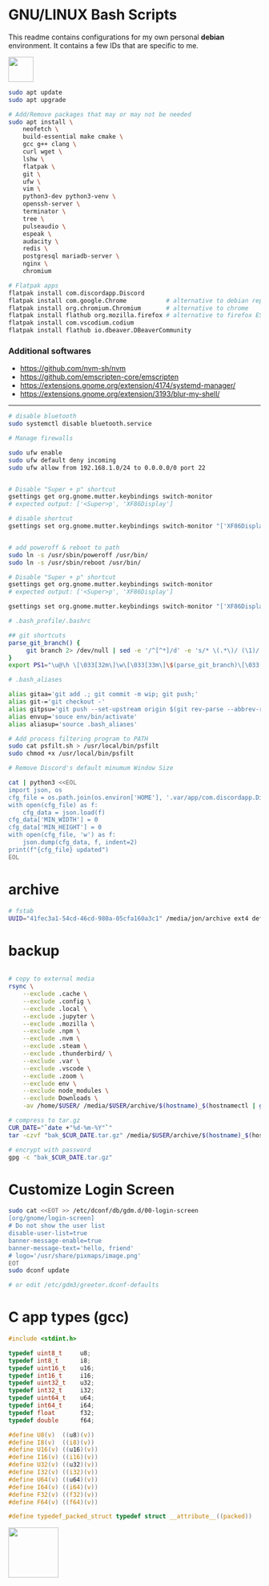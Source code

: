 # GNU/LINUX Bash Scripts

This readme contains configurations for my own personal __debian__ environment. It contains a few IDs that are specific to me.


<img src="https://media1.tenor.com/m/BcVGTaZaNccAAAAC/debian-linux.gif" height="50px">


```bash
sudo apt update
sudo apt upgrade

# Add/Remove packages that may or may not be needed
sudo apt install \
    neofetch \
    build-essential make cmake \
    gcc g++ clang \
    curl wget \
    lshw \
    flatpak \
    git \
    ufw \
    vim \
    python3-dev python3-venv \
    openssh-server \
    terminator \
    tree \
    pulseaudio \
    espeak \
    audacity \
    redis \
    postgresql mariadb-server \
    nginx \
    chromium

# Flatpak apps
flatpak install com.discordapp.Discord
flatpak install com.google.Chrome           # alternative to debian repo chrome
flatpak install org.chromium.Chromium       # alternative to chrome
flatpak install flathub org.mozilla.firefox # alternative to firefox ESR
flatpak install com.vscodium.codium
flatpak install flathub io.dbeaver.DBeaverCommunity
```

### Additional softwares
 - https://github.com/nvm-sh/nvm
 - https://github.com/emscripten-core/emscripten
 - https://extensions.gnome.org/extension/4174/systemd-manager/
 - https://extensions.gnome.org/extension/3193/blur-my-shell/


<hr>

```bash
# disable bluetooth
sudo systemctl disable bluetooth.service

# Manage firewalls

sudo ufw enable
sudo ufw default deny incoming
sudo ufw allow from 192.168.1.0/24 to 0.0.0.0/0 port 22


# Disable "Super + p" shortcut
gsettings get org.gnome.mutter.keybindings switch-monitor
# expected output: ['<Super>p', 'XF86Display']

# disable shortcut
gsettings set org.gnome.mutter.keybindings switch-monitor "['XF86Display']"


# add poweroff & reboot to path
sudo ln -s /usr/sbin/poweroff /usr/bin/
sudo ln -s /usr/sbin/reboot /usr/bin/
```

```bash
# Disable "Super + p" shortcut
gsettings get org.gnome.mutter.keybindings switch-monitor
# expected output: ['<Super>p', 'XF86Display']

gsettings set org.gnome.mutter.keybindings switch-monitor "['XF86Display']"
```

```bash
# .bash_profile/.bashrc

## git shortcuts
parse_git_branch() {
     git branch 2> /dev/null | sed -e '/^[^*]/d' -e 's/* \(.*\)/ (\1)/'
}
export PS1="\u@\h \[\033[32m\]\w\[\033[33m\]\$(parse_git_branch)\[\033[00m\] $ "

```

```bash
# .bash_aliases

alias gitaa='git add .; git commit -m wip; git push;'
alias git-='git checkout -'
alias gitpsu='git push --set-upstream origin $(git rev-parse --abbrev-ref HEAD)'
alias envup='souce env/bin/activate'
alias aliasup='source .bash_aliases'

```

```bash
# Add process filtering program to PATH
sudo cat psfilt.sh > /usr/local/bin/psfilt
sudo chmod +x /usr/local/bin/psfilt
```

```bash
# Remove Discord's default minumum Window Size

cat | python3 <<EOL
import json, os
cfg_file = os.path.join(os.environ['HOME'], '.var/app/com.discordapp.Discord/config/discord/settings.json') # flatpak
with open(cfg_file) as f:
    cfg_data = json.load(f)
cfg_data['MIN_WIDTH'] = 0
cfg_data['MIN_HEIGHT'] = 0
with open(cfg_file, 'w') as f:
    json.dump(cfg_data, f, indent=2)
print(f"{cfg_file} updated")
EOL
```


# archive
```bash
# fstab
UUID="41fec3a1-54cd-46cd-980a-05cfa160a3c1" /media/jon/archive ext4 defaults,nofail                      0 0
```

# backup
```bash

# copy to external media
rsync \
    --exclude .cache \
    --exclude .config \
    --exclude .local \
    --exclude .jupyter \
    --exclude .mozilla \
    --exclude .npm \
    --exclude .nvm \
    --exclude .steam \
    --exclude .thunderbird/ \
    --exclude .var \
    --exclude .vscode \
    --exclude .zoom \
    --exclude env \
    --exclude node_modules \
    --exclude Downloads \
    -av /home/$USER/ /media/$USER/archive/$(hostname)_$(hostnamectl | grep -i 'Machine ID' | awk '{ print $3 }')/

# compress to tar.gz
CUR_DATE="`date +"%d-%m-%Y"`"
tar -czvf "bak_$CUR_DATE.tar.gz" /media/$USER/archive/$(hostname)_$(hostnamectl | grep -i 'Machine ID' | awk '{ print $3 }')/

# encrypt with password
gpg -c "bak_$CUR_DATE.tar.gz"
```

# Customize Login Screen
```bash
sudo cat <<EOT >> /etc/dconf/db/gdm.d/00-login-screen
[org/gnome/login-screen]
# Do not show the user list
disable-user-list=true
banner-message-enable=true
banner-message-text='hello, friend'
# logo='/usr/share/pixmaps/image.png'
EOT
sudo dconf update

# or edit /etc/gdm3/greeter.dconf-defaults
```

# C app types (gcc)
```c
#include <stdint.h>

typedef uint8_t     u8;
typedef int8_t      i8;
typedef uint16_t    u16;
typedef int16_t     i16;
typedef uint32_t    u32;
typedef int32_t     i32;
typedef uint64_t    u64;
typedef int64_t     i64;
typedef float       f32;
typedef double      f64;

#define U8(v)  ((u8)(v))
#define I8(v)  ((i8)(v))
#define U16(v) ((u16)(v))
#define I16(v) ((i16)(v))
#define U32(v) ((u32)(v))
#define I32(v) ((i32)(v))
#define U64(v) ((u64)(v))
#define I64(v) ((i64)(v))
#define F32(v) ((f32)(v))
#define F64(v) ((f64)(v))

#define typedef_packed_struct typedef struct __attribute__((packed))
```

<img src="https://media.tenor.com/GOmdYqT_dDoAAAAi/madden-school-modrew-gnu.gif" height="100px">

